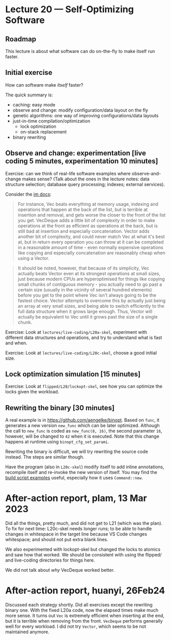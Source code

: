 # Lecture 20 — Self-Optimizing Software

## Roadmap

This lecture is about what software can do on-the-fly to make itself run faster.

## Initial exercise

How can software make *itself* faster?

The quick summary is:
* caching: easy mode
* observe and change: modify configuration/data layout on the fly
* genetic algorithms: one way of improving configurations/data layouts
* just-in-time compilation/optimization
  * lock optimization
  * on-stack replacement
* binary rewriting

## Observe and change: experimentation [live coding 5 minutes, experimentation 10 minutes]

Exercise: can we think of real-life software examples where observe-and-change
makes sense? (Talk about the ones in the lecture notes: data structure
selection; database query processing; indexes; external services).

Consider the [im docs](https://docs.rs/im/15.1.0/im/index.html):

> For instance, Vec beats everything at memory usage, indexing and operations
> that happen at the back of the list, but is terrible at insertion and removal,
> and gets worse the closer to the front of the list you get. VecDeque adds a
> little bit of complexity in order to make operations at the front as efficient
> as operations at the back, but is still bad at insertion and especially
> concatenation. Vector adds another bit of complexity, and could never match
> Vec at what it's best at, but in return every operation you can throw at it
> can be completed in a reasonable amount of time - even normally expensive
> operations like copying and especially concatenation are reasonably cheap when
> using a Vector.

> It should be noted, however, that because of its simplicity, Vec actually
> beats Vector even at its strongest operations at small sizes, just because
> modern CPUs are hyperoptimised for things like copying small chunks of
> contiguous memory - you actually need to go past a certain size (usually in
> the vicinity of several hundred elements) before you get to the point where
> Vec isn't always going to be the fastest choice. Vector attempts to overcome
> this by actually just being an array at very small sizes, and being able to
> switch efficiently to the full data structure when it grows large enough.
> Thus, Vector will actually be equivalent to Vec until it grows past the size
> of a single chunk.

Exercise: Look at `lectures/live-coding/L20a-skel`, experiment with different
data structures and operations, and try to understand what is fast and when.

Exercise: Look at `lectures/live-coding/L20c-skel`, choose a good initial size.

## Lock optimization simulation [15 minutes]

Exercise: Look at `flipped/L20/lockopt-skel`, see how you can optimize the locks
given the workload.

## Rewriting the binary [30 minutes]

A real example is in <https://github.com/aengelke/binopt>. Based on `func`, it
generates a new version `new_func` which can be later optimized. Although the
call to `new_func` is coded as `new_func(8, 16)`, the second parameter `16`,
however, will be changed to `42` when it is executed. Note that this change
happens at runtime using `binopt_cfg_set_parami`.

Rewriting the binary is difficult, we will try rewriting the source code
instead. The steps are similar though.

Have the program (also in `L20c-skel`) modify itself to add inline annotations,
recompile itself and re-invoke the new version of itself. You may find the
[build script
examples](https://doc.rust-lang.org/cargo/reference/build-script-examples.html)
useful, especially how it uses `Command::new`.

# After-action report, plam, 13 Mar 2023

Did all the things, pretty much, and did not get to L21 (which was the plan). To
fix for next time: L20c-skel needs longer runs; to be able to handle changes in
whitespace in the target line because VS Code changes whitespace; and should not
put extra blank lines.

We also experimented with lockopt-skel but changed the locks to atomics and saw
how that worked. We should be consistent with using the flipped/ and live-coding
directories for things here.

We did not talk about *why* VecDeque worked better.

# After-action report, huanyi, 26Feb24

Discussed each strategy shortly. Did all exercises except the rewriting binary
one. With the fixed L20a code, now the elapsed times make much more sense. It
turns out `Vec` is extremely efficient when inserting at the end, but it is
terrible when removing from the front. `VecDeque` performs generally well for
every workload. I did not try `Vector`, which seems to be not maintained
anymore.
